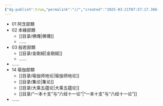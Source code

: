```yaml
---
{"dg-publish":true,"permalink":"//","created":"2025-03-21T07:57:17.366+08:00","updated":"2025-03-22T22:07:35.092+08:00"}
---
```


- 01 阿含部類
- 02 本緣部類
	- [[目录/佛傳\|佛傳]]
	- ......
- 03 般若部類
	- [[目录/金剛經\|金剛經]]
	- ......
- ......
- 14 瑜伽部類
	- [[目录/瑜伽师地论\|瑜伽师地论]]
	- [[目录/集论\|集论]]
	- [[目录/大乘五蕴论\|大乘五蕴论]]
	- [[目录/“一本十支”与“六经十一论”\|“一本十支”与“六经十一论”]]
- ......
